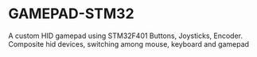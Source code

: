 # GAMEPAD-STM32
A custom HID gamepad using STM32F401
Buttons, Joysticks, Encoder. 
Composite hid devices, switching among mouse, keyboard and gamepad
